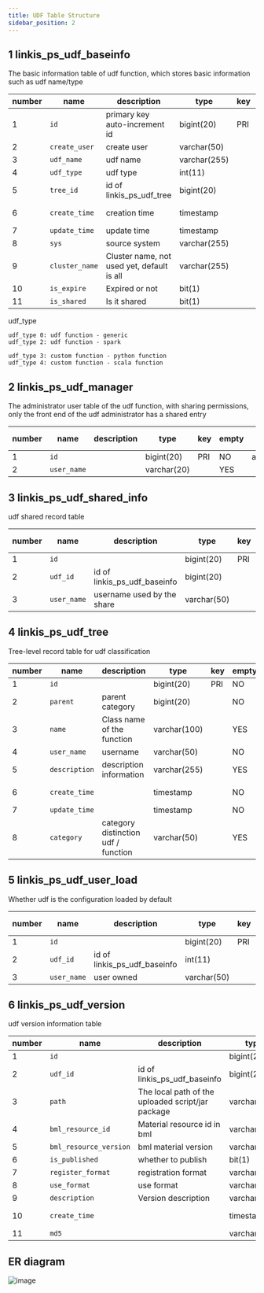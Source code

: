 ```yaml
---
title: UDF Table Structure
sidebar_position: 2
---
```


## 1 linkis_ps_udf_baseinfo

The basic information table of udf function, which stores basic information such as udf name/type

| number | name | description | type | key | empty | extra | default value |
|------ |------ |------ |------ |------ |------ |------ |------ |
| 1 | `id` | primary key auto-increment id | bigint(20) | PRI | NO | auto_increment | |
| 2 | `create_user` | create user | varchar(50) | | NO | | |
| 3 | `udf_name` | udf name | varchar(255) | | NO | | |
| 4 | `udf_type` | udf type | int(11) | | YES | | 0 |
| 5 | `tree_id` | id of linkis_ps_udf_tree | bigint(20) | | NO | | |
| 6 | `create_time` | creation time | timestamp | | NO | on update CURRENT_TIMESTAMP | CURRENT_TIMESTAMP |
| 7 | `update_time` | update time | timestamp | | NO | | CURRENT_TIMESTAMP |
| 8 | `sys` | source system | varchar(255) | | NO | | ide |
| 9 | `cluster_name` | Cluster name, not used yet, default is all | varchar(255) | | NO | | |
| 10 | `is_expire` | Expired or not | bit(1) | | YES | | |
| 11 | `is_shared` | Is it shared | bit(1) | | YES | | |


udf_type
````
udf_type 0: udf function - generic
udf_type 2: udf function - spark

udf_type 3: custom function - python function
udf_type 4: custom function - scala function
````

## 2 linkis_ps_udf_manager

The administrator user table of the udf function, with sharing permissions, only the front end of the udf administrator has a shared entry

| number | name | description | type | key | empty | extra | default value |
|------ |------ |------ |------ |------ |------ |------ |------ |
| 1 | `id` | | bigint(20) | PRI | NO | auto_increment | |
| 2 | `user_name` | | varchar(20) | | YES | | |

## 3 linkis_ps_udf_shared_info

udf shared record table

| number | name | description | type | key | empty | extra | default value |
|------ |------ |------ |------ |------ |------ |------ |------ |
| 1 | `id` | | bigint(20) | PRI | NO | auto_increment | |
| 2 | `udf_id` | id of linkis_ps_udf_baseinfo | bigint(20) | | NO | | |
| 3 | `user_name` | username used by the share | varchar(50) | | NO | | |

## 4 linkis_ps_udf_tree

Tree-level record table for udf classification

| number | name | description | type | key | empty | extra | default value |
|------ |------ |------ |------ |------ |------ |------ |------ |
| 1 | `id` | | bigint(20) | PRI | NO | auto_increment | |
| 2 | `parent` | parent category | bigint(20) | | NO | | |
| 3 | `name` | Class name of the function | varchar(100) | | YES | | |
| 4 | `user_name` | username | varchar(50) | | NO | | |
| 5 | `description` | description information | varchar(255) | | YES | | |
| 6 | `create_time` | | timestamp | | NO | on update CURRENT_TIMESTAMP | CURRENT_TIMESTAMP |
| 7 | `update_time` | | timestamp | | NO | | CURRENT_TIMESTAMP |
| 8 | `category` | category distinction udf / function | varchar(50) | | YES | | |

## 5 linkis_ps_udf_user_load

Whether udf is the configuration loaded by default

| number | name | description | type | key | empty | extra | default value |
|------ |------ |------ |------ |------ |------ |------ |------ |
| 1 | `id` | | bigint(20) | PRI | NO | auto_increment | |
| 2 | `udf_id` | id of linkis_ps_udf_baseinfo | int(11) | | NO | | |
| 3 | `user_name` | user owned | varchar(50) | | NO | | |

## 6 linkis_ps_udf_version

udf version information table

| number | name | description | type | key | empty | extra | default value |
|------ |------ |------ |------ |------ |------ |------ |------ |
| 1 | `id` | | bigint(20) | PRI | NO | auto_increment | |
| 2 | `udf_id` | id of linkis_ps_udf_baseinfo | bigint(20) | | NO | | |
| 3 | `path` | The local path of the uploaded script/jar package | varchar(255) | | NO | | |
| 4 | `bml_resource_id` | Material resource id in bml | varchar(50) | | NO | | |
| 5 | `bml_resource_version` | bml material version | varchar(20) | | NO | | |
| 6 | `is_published` | whether to publish | bit(1) | | YES | | |
| 7 | `register_format` | registration format | varchar(255) | | YES | | |
| 8 | `use_format` | use format | varchar(255) | | YES | | |
| 9 | `description` | Version description | varchar(255) | | NO | | |
| 10 | `create_time` | | timestamp | | NO | on update CURRENT_TIMESTAMP | CURRENT_TIMESTAMP |
| 11 | `md5` | | varchar(100) | | YES | | |


## ER diagram

![image](/Images-zh/table/udf.png)